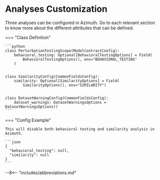 # Analyses Customization

Three analyses can be configured in Azimuth. Go to each relevant section to know more about the
different attributes that can be defined.

=== "Class Definition"

    ```python
    class PerturbationTestingScope(ModelContractConfig):
        behavioral_testing: Optional[BehavioralTestingOptions] = Field(
            BehavioralTestingOptions(), env="BEHAVIORAL_TESTING"
        )


    class SimilarityConfig(CommonFieldsConfig):
        similarity: Optional[SimilarityOptions] = Field(
            SimilarityOptions(), env="SIMILARITY")


    class DatasetWarningConfig(CommonFieldsConfig):
        dataset_warnings: DatasetWarningsOptions = DatasetWarningsOptions()
    ```

=== "Config Example"

    This will disable both behavioral testing and similarity analysis in Azimuth.

    ```json
    {
      "behavioral_testing": null,
      "similarity": null
    }
    ```

--8<-- "includes/abbreviations.md"
